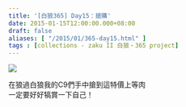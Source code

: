```yaml
---
title: '[白狼365] Day15：搶購'
date: 2015-01-15T12:00:00.000+08:00
draft: false
aliases: [ "/2015/01/365-day15.html" ]
tags : [collections - zaku II 白狼・365 project]
---
```


[![](https://farm9.staticflickr.com/8575/16117132292_b5eb90a02a_z.jpg)](https://farm9.staticflickr.com/8575/16117132292_b5eb90a02a_z.jpg)

在狼過白狼我的C9們手中搶到這特價上等肉  
一定要好好犒賞一下自己！